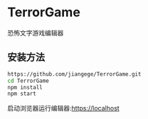 # TerrorGame
恐怖文字游戏编辑器


## 安装方法

```sh
https://github.com/jiangege/TerrorGame.git
cd TerrorGame
npm install 
npm start
```
启动浏览器运行编辑器:<https://localhost>
